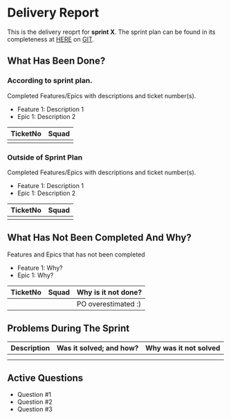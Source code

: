 <!-- Name the file to "delivery_report_yyMMdd.md" -->
<!-- Replace "sprint X" and the "...plan_SX.md" under Deliver Repoert with the sprint number. -->

# Delivery Report
This is the delivery reoprt for __sprint X__. The sprint plan can be found in its completeness at [HERE](../Chapters/Produktagare/plan_SX.md) on [GIT](https://git.cs.umu.se/courses-project/5dv214vt23/docs).

## What Has Been Done?
### According to sprint plan.
Completed Features/Epics with descriptions and ticket number(s).
* Feature 1: Description 1
* Epic 1: Description 2

|TicketNo|Squad|
|:------:|-----|
|        |     |

### Outside of Sprint Plan
Completed Features/Epics with descriptions and ticket number(s).
* Feature 1: Description 1
* Epic 1: Description 2

|TicketNo|Squad|
|:------:|-----|
|        |     |


## What Has Not Been Completed And Why?
Features and Epics that has not been completed
* Feature 1: Why?
* Epic 1: Why?

|TicketNo|Squad|Why is it not done?|
|:------:|-----|-------------------|
|        |     |PO overestimated :)|

## Problems During The Sprint
|Description|Was it solved; and how?|Why was it not solved|
|-----------|-----------------------|---------------------|
|           |                       |                     |
|           |                       |                     |

## Active Questions
* Question #1
* Question #2
* Question #3
